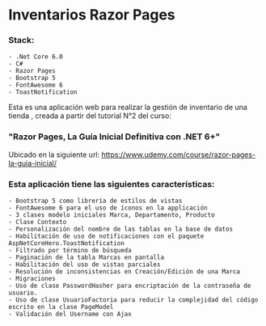 # Inventarios Razor Pages

### Stack: 
    - .Net Core 6.0 
    - C# 
    - Razor Pages 
    - Bootstrap 5
    - FontAwesome 6
    - ToastNotification

Esta es una aplicación web para realizar la gestión de inventario de una tienda , creada a partir del tutorial N°2 del curso: 
### "Razor Pages, La Guía Inicial Definitiva con .NET 6+" 

Ubicado en la siguiente url: 
https://www.udemy.com/course/razor-pages-la-guia-inicial/

### Esta aplicación tiene las siguientes características:

    - Bootstrap 5 como librería de estilos de vistas
    - FontAwesome 6 para el uso de íconos en la applicación
    - 3 clases modelo iniciales Marca, Departamento, Producto
    - Clase Contexto
    - Personalización del nombre de las tablas en la base de datos
    - Habilitación de uso de notificaciones con el paquete AspNetCoreHero.ToastNotification
    - Filtrado por término de búsqueda
    - Paginación de la tabla Marcas en pantalla
    - Habilitación del uso de vistas parciales
    - Resolución de inconsistencias en Creación/Edición de una Marca
    - Migraciones
    - Uso de clase PasswordHasher para encriptación de la contraseña de usuario.
    - Uso de clase UsuarioFactoria para reducir la complejidad del código escrito en la clase PageModel
    - Validación del Username con Ajax
